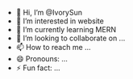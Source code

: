 - 👋 Hi, I’m @IvorySun
- 👀 I’m interested in website
- 🌱 I’m currently learning MERN
- 💞️ I’m looking to collaborate on ...
- 📫 How to reach me ...
- 😄 Pronouns: ...
- ⚡ Fun fact: ...

<!---
IvorySun/IvorySun is a ✨ special ✨ repository because its `README.md` (this file) appears on your GitHub profile.
You can click the Preview link to take a look at your changes.
--->
